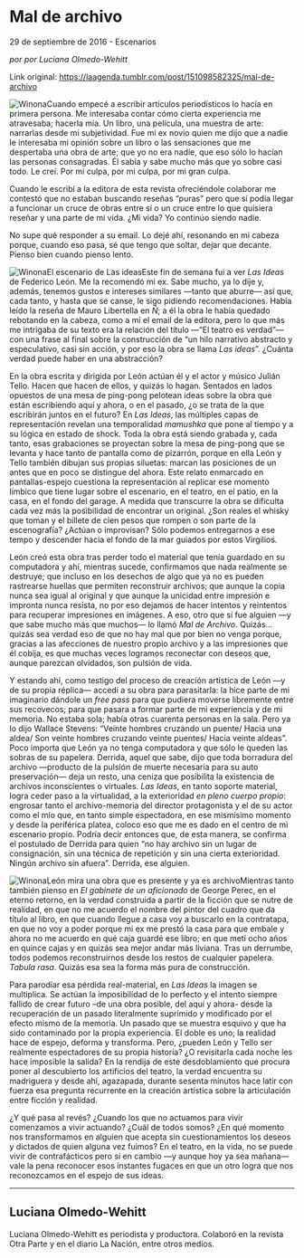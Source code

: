 # Mal de archivo



29 de septiembre de 2016 - Escenarios

_por por Luciana Olmedo-Wehitt_

Link original: https://laagenda.tumblr.com/post/151098582325/mal-de-archivo

![Winona](https://64.media.tumblr.com/64eda75ac7f5ba99a4a84b3d0c0055bc/tumblr_inline_pjzu7s5VZk1t6q87u_500.jpg)Cuando empecé a escribir artículos periodísticos lo hacía en primera persona. Me interesaba contar cómo cierta experiencia me atravesaba; hacerla mía. Un libro, una película, una muestra de arte: narrarlas desde mi subjetividad. Fue mi ex novio quien me dijo que a nadie le interesaba mi opinión sobre un libro o las sensaciones que me despertaba una obra de arte; que yo no era nadie, que eso sólo lo hacían las personas consagradas. Él sabía y sabe mucho más que yo sobre casi todo. Le creí. Por mi culpa, por mi culpa, por mi gran culpa.


Cuando le escribí a la editora de esta revista ofreciéndole colaborar me contestó que no estaban buscando reseñas “puras” pero que sí podía llegar a funcionar un cruce de obras entre sí o un cruce entre lo que quisiera reseñar y una parte de mi vida. ¿Mi vida? Yo continúo siendo nadie. 


No supe qué responder a su email. Lo dejé ahí, resonando en mi cabeza porque, cuando eso pasa, sé que tengo que soltar, dejar que decante. Pienso bien cuando pienso lento. 


![Winona](https://64.media.tumblr.com/6da1f3697bb5e6bd8fb81185c6091fbd/tumblr_inline_pjzu7sh2Pc1t6q87u_500.jpg)El escenario de Las ideasEste fin de semana fui a ver *Las Ideas* de Federico León. Me la recomendó mi ex. Sabe mucho, ya lo dije y, además, tenemos gustos e intereses similares —tanto que aburre— así que, cada tanto, y hasta que se canse, le sigo pidiendo recomendaciones. Había leído la reseña de Mauro Libertella en *Ñ*; a él la obra le había quedado rebotando en la cabeza, como a mí el email de la editora, pero lo que más me intrigaba de su texto era la relación del título —“El teatro es verdad”— con una frase al final sobre la construcción de “un hilo narrativo abstracto y especulativo, casi sin acción, y por eso la obra se llama *Las ideas*”. ¿Cuánta verdad puede haber en una abstracción?


En la obra escrita y dirigida por León actúan él y el actor y músico Julián Tello. Hacen que hacen de ellos, y quizás lo hagan. Sentados en lados opuestos de una mesa de ping-pong pelotean ideas sobre la obra que están escribiendo aquí y ahora, o en el pasado, ¿o se trata de la que escribirán juntos en el futuro? En *Las Ideas*, las múltiples capas de representación revelan una temporalidad *mamushka* que pone al tiempo y a su lógica en estado de shock. Toda la obra está siendo grabada y, cada tanto, esas grabaciones se proyectan sobre la mesa de ping-pong que se levanta y hace tanto de pantalla como de pizarrón, porque en ella León y Tello también dibujan sus propias siluetas: marcan las posiciones de un antes que en poco se distingue del ahora. Este relato enmarcado en pantallas-espejo cuestiona la representación al replicar ese momento límbico que tiene lugar sobre el escenario, en el teatro, en el patio, en la casa, en el fondo del garage. A medida que transcurre la obra se dificulta cada vez más la posibilidad de encontrar un original. ¿Son reales el whisky que toman y el billete de cien pesos que rompen o son parte de la escenografía? ¿Actúan o improvisan? Sólo podemos entregarnos a ese tempo y descender hacia el fondo de la mar guiados por estos Virgilios.


León creó esta obra tras perder todo el material que tenía guardado en su computadora y ahí, mientras sucede, confirmamos que nada realmente se destruye; que incluso en los desechos de algo que ya no es pueden rastrearse huellas que permiten reconstruir archivos; que aunque la copia nunca sea igual al original y que aunque la unicidad entre impresión e impronta nunca resista, no por eso dejamos de hacer intentos y reintentos para recuperar impresiones en imágenes. A eso, otro que sí fue alguien —y que sabe mucho más que muchos— lo llamó *Mal de Archivo*. Quizás…quizás sea verdad eso de que no hay mal que por bien no venga porque, gracias a las afecciones de nuestro propio archivo y a las impresiones que él cobija, es que muchas veces logramos reconectar con deseos que, aunque parezcan olvidados, son pulsión de vida. 


Y estando ahí, como testigo del proceso de creación artística de León —y de su propia réplica— accedí a su obra para parasitarla: la hice parte de mi imaginario dándole un *free pass* para que pudiera moverse libremente entre sus recovecos; para que pasara a formar parte de mi experiencia y de mi memoria. No estaba sola; había otras cuarenta personas en la sala. Pero ya lo dijo Wallace Stevens: “Veinte hombres cruzando un puente/ Hacia una aldea/ Son veinte hombres cruzando veinte puentes/ Hacia veinte aldeas”. Poco importa que León ya no tenga computadora y que sólo le queden las sobras de su papelera. Derrida, aquel que sabe, dijo que toda borradura del archivo —producto de la pulsión de muerte necesaria para su auto preservación— deja un resto, una ceniza que posibilita la existencia de archivos inconscientes o virtuales. *Las Ideas*, en tanto soporte material, logra ceder paso a la virtualidad, a la exterioridad *en pleno cuerpo propio*: engrosar tanto el archivo-memoria del director protagonista y el de su actor como el mío que, en tanto simple espectadora, en ese mismísimo momento y desde la periférica platea, coloco eso que me es dado en el centro de mi escenario propio. Podría decir entonces que, de esta manera, se confirma el postulado de Derrida para quien “no hay archivo sin un lugar de consignación, sin una técnica de repetición y sin una cierta exterioridad. Ningún archivo sin afuera”. Derrida, ese alguien. 


![Winona](https://64.media.tumblr.com/64eda75ac7f5ba99a4a84b3d0c0055bc/tumblr_inline_pjzu7s5VZk1t6q87u_500.jpg)León mira una obra que es presente y ya es archivoMientras tanto también pienso en *El gabinete de un aficionado* de George Perec, en el eterno retorno, en la verdad construida a partir de la ficción que se nutre de realidad, en que no me acuerdo el nombre del pintor del cuadro que da título al libro, en que cuando llegue a casa voy a buscarlo en la contratapa, en que no voy a poder porque mi ex me prestó la casa para que embale y ahora no me acuerdo en qué caja guardé ese libro; en que metí ocho años en quince cajas y en quizás sea mejor andar más liviana. Tras un derrumbe, todos podemos reconstruirnos desde los restos de cualquier papelera. *Tabula rasa*. Quizás esa sea la forma más pura de construcción. 


Para parodiar esa pérdida real-material, en *Las Ideas* la imagen se multiplica. Se actúan la imposibilidad de lo perfecto y el intento siempre fallido de crear futuro –de una obra posible, del aquí y ahora- desde la recuperación de un pasado literalmente suprimido y modificado por el efecto mismo de la memoria. Un pasado que se muestra esquivo y que ha sido contaminado por la propia experiencia. El doble es uno; la realidad hace de espejo, deforma y transforma. Pero, ¿pueden León y Tello ser realmente espectadores de su propia historia? ¿O revisitarla cada noche les hace imposible la salida? En la rendija de este desdoblamiento que procura poner al descubierto los artificios del teatro, la verdad encuentra su madriguera y desde ahí, agazapada, durante sesenta minutos hace latir con fuerza esa pregunta recurrente en la creación artística sobre la articulación entre ficción y realidad.


¿Y qué pasa al revés? ¿Cuando los que no actuamos para vivir comenzamos a vivir actuando? ¿Cuál de todos somos? ¿En qué momento nos transformamos en alguien que acepta sin cuestionamientos los deseos y dictados de quien alguna vez fuimos? En el teatro, en la vida, no se puede vivir de contrafácticos pero sí en cambio —y aunque hoy ya sea mañana— vale la pena reconocer esos instantes fugaces en que un otro logra que nos reconozcamos en el espejo de sus ideas. 




---

 Luciana Olmedo-Wehitt
----------------------

 Luciana Olmedo-Wehitt es periodista y productora. Colaboró en la revista Otra Parte y en el diario La Nación, entre otros medios. 

